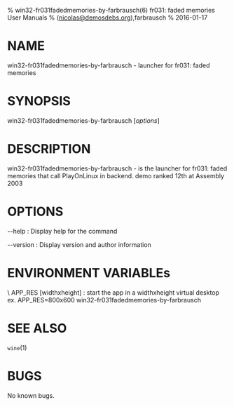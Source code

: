 % win32-fr031fadedmemories-by-farbrausch(6) fr031: faded memories User Manuals
%  (nicolas@demosdebs.org),farbrausch
% 2016-01-17

# NAME
win32-fr031fadedmemories-by-farbrausch - launcher for fr031: faded memories

# SYNOPSIS
win32-fr031fadedmemories-by-farbrausch [*options*]

# DESCRIPTION
win32-fr031fadedmemories-by-farbrausch - is the launcher for fr031: faded memories that call PlayOnLinux in backend.
demo ranked 12th at Assembly 2003

# OPTIONS
\--help
:   Display help for the command

\--version
:   Display version and author information

# ENVIRONMENT VARIABLEs
\ APP_RES [widthxheight]
:	start the app in a widthxheight virtual desktop  
	ex. APP_RES=800x600 win32-fr031fadedmemories-by-farbrausch

# SEE ALSO
`wine`(1)

# BUGS
No known bugs.
